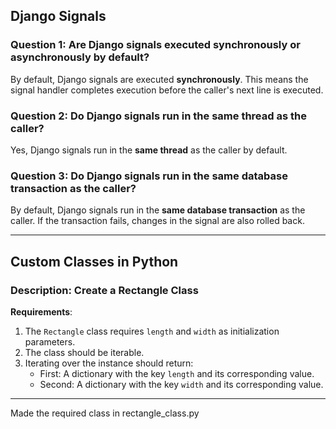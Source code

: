 ## **Django Signals**

### **Question 1: Are Django signals executed synchronously or asynchronously by default?**

By default, Django signals are executed **synchronously**. This means the signal handler completes execution before the caller's next line is executed.

### **Question 2: Do Django signals run in the same thread as the caller?**

Yes, Django signals run in the **same thread** as the caller by default.

### **Question 3: Do Django signals run in the same database transaction as the caller?**

By default, Django signals run in the **same database transaction** as the caller. If the transaction fails, changes in the signal are also rolled back.

---

## **Custom Classes in Python**

### **Description: Create a Rectangle Class**

**Requirements**:
1. The `Rectangle` class requires `length` and `width` as initialization parameters.
2. The class should be iterable.
3. Iterating over the instance should return:
   - First: A dictionary with the key `length` and its corresponding value.
   - Second: A dictionary with the key `width` and its corresponding value.
---
Made the required class in rectangle_class.py


